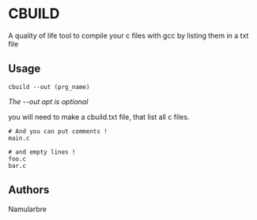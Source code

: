 # CBUILD

A quality of life tool to compile your c files with gcc by listing them in a txt file

## Usage

````
cbuild --out (prg_name)
````

*The --out opt is optional*

you will need to make a cbuild.txt file, that list all c files.

````
# And you can put comments !
main.c

# and empty lines !
foo.c
bar.c
````

## Authors

Namularbre